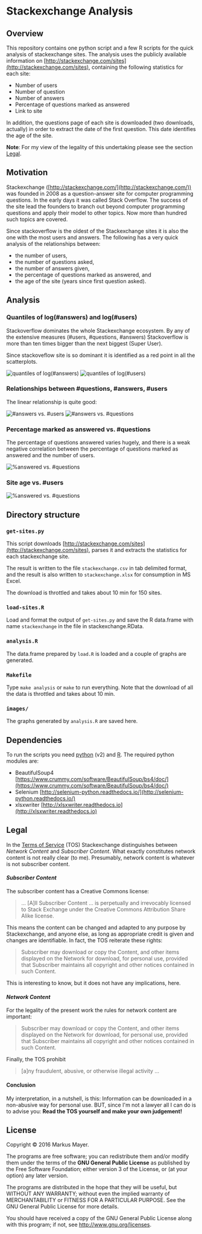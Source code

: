 # Stackexchange Analysis #

## Overview ##
This repository contains one python script and a few R scripts for the quick
analysis of stackexchange sites. The analysis uses the publicly available information on [http://stackexchange.com/sites](http://stackexchange.com/sites),
containing the following statistics for each site:

- Number of users
- Number of question
- Number of answers
- Percentage of questions marked as answered
- Link to site

In addition, the questions page of each site is downloaded
(two downloads, actually) in order to extract the date of the first
question. This date identifies the age of the site.

**Note**: For my view of the legality of this undertaking please see the section [Legal](#legal).

## Motivation ##
Stackexchange ([http://stackexchange.com/](http://stackexchange.com/)) was
founded in 2008 as a question-answer site for computer programming questions. In the early days it was called Stack Overflow. The success of the site lead the
founders to branch out beyond computer programming questions and apply their model to other topics. Now more than hundred such topics are covered.

Since stackoverflow is the oldest of the Stackexchange sites it is also the
one with the most users and answers. The following has a very quick analysis
of the relationships between:

- the number of users,
- the number of questions asked,
- the number of answers given, 
- the percentage of questions marked as answered, and
- the age of the site (years since first question asked).

## Analysis ##
### Quantiles of log(#answers) and log(#users) ###
Stackoverflow dominates the whole Stackexchange ecosystem. By any of the
extensive measures (#users, #questions, #answers) Stackoverflow is more than
ten times bigger than the next biggest (Super User).

Since stackoveflow site is so dominant it is identified as a red point
in all the scatterplots.

<img src="images/distrib-answers.png" alt="quantiles of log(#answers)" />
<img src="images/distrib-users.png" alt="quantiles of log(#users)" />

### Relationships between #questions, #answers, #users ###
The linear relationship is quite good:

<img src="images/answers-users.png" alt="#answers vs. #users" />
<img src="images/questions-answers.png" alt="#answers vs. #questions" />

### Percentage marked as answered vs. #questions ###
The percentage of questions answered varies hugely, and there is a weak
negative correlation between the percentage of questions marked as answered
and the number of users.

<img src="images/answered-users.png" alt="%answered vs. #questions" />

### Site age vs. #users ###
<img src="images/age-users.png" alt="%answered vs. #questions" />

## Directory structure ##
### `get-sites.py` ###
This script downloads [http://stackexchange.com/sites](http://stackexchange.com/sites), parses it and extracts the statistics for each stackexchange site.

The result is written to the file `stackexchange.csv` in tab delimited format, and the result is also written to `stackexchange.xlsx` for consumption
in MS Excel.

The download is throttled and takes about 10 min for 150 sites.

### `load-sites.R` ###
Load and format the output of `get-sites.py` and save the R data.frame with name
`stackexchange` in the file in stackexchange.RData.

### `analysis.R` ###
The data.frame prepared by `load.R` is loaded and a couple of graphs
are generated.

### `Makefile` ###
Type `make analysis` or `make` to run everything. Note that the download
of all the data is throttled and takes about 10 min.

### `images/` ###
The graphs generated by `analysis.R` are saved here.

## Dependencies ##
To run the scripts you need [python](https://www.python.org) (v2) 
and [R](http://cran.r-project.org). The required python modules are:

- BeautifulSoup4 [https://www.crummy.com/software/BeautifulSoup/bs4/doc/](https://www.crummy.com/software/BeautifulSoup/bs4/doc/)
- Selenium [http://selenium-python.readthedocs.io/](http://selenium-python.readthedocs.io/)
- xlsxwriter [http://xlsxwriter.readthedocs.io](http://xlsxwriter.readthedocs.io)

## Legal ##
In the [Terms of Service](http://stackexchange.com/legal) (TOS)
Stackexchange distinguishes between *Network Content* and 
*Subscriber Content*.
What exactly constitutes network content is not really clear (to me). 
Presumably, network content is whatever is not subscriber content.

#### *Subscriber Content* ####
The subscriber content has a Creative Commons license:
> ... [A]ll Subscriber Content ... is perpetually and irrevocably licensed to Stack 
> Exchange under the Creative Commons Attribution Share Alike license.

This means the content can be changed and adapted to any purpose by 
Stackexchange, and anyone else, as long as appropriate credit is given and changes are identifiable. In fact, the TOS reiterate these rights:

> Subscriber may download or copy the Content, and other items 
> displayed on the Network for download, for personal use, provided that
> Subscriber maintains all copyright and other notices contained in such 
> Content.

This is interesting to know, but it does not have any implications, here.

#### *Network Content* ###
For the legality of the present work the rules for network content
are important:

> Subscriber may download or copy the Content, and other items displayed 
> on the Network for download, for personal use, provided that Subscriber
> maintains all copyright and other notices contained in such Content.

Finally, the TOS prohibit

> [a]ny fraudulent, abusive, or otherwise illegal activity ...

#### Conclusion ####
My interpretation, in a nutshell, is this: Information can be downloaded 
in a non-abusive way for personal use. 
BUT, since I'm not a lawyer all I can do is to advise you: 
**Read the TOS yourself and make your own judgement!**

## License ##
Copyright &copy; 2016 Markus Mayer.

The programs are free software; you can redistribute them and/or modify them under the terms of the **GNU General Public License** as published by the Free Software Foundation; either version 3 of the License, or (at your option) any later version.

The programs are distributed in the hope that they will be useful, but WITHOUT ANY WARRANTY; without even the implied warranty of MERCHANTABILITY or FITNESS FOR A PARTICULAR PURPOSE. See the GNU General Public License for more details.

You should have received a copy of the GNU General Public License along with this program; if not, see <http://www.gnu.org/licenses>.